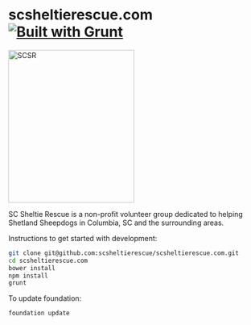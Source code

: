 
# scsheltierescue.com [![Built with Grunt](https://cdn.gruntjs.com/builtwith.png)](http://gruntjs.com/)

<img src="https://raw.github.com/alexdiliberto/scsheltierescue.com/master/img/SCSR-Logo-New-Transparent_500x606.png" alt="SCSR" title="SCSR" width="250" height="303">

SC Sheltie Rescue is a non-profit volunteer group dedicated to helping Shetland Sheepdogs in Columbia, SC and the surrounding areas.

Instructions to get started with development:
```sh
git clone git@github.com:scsheltierescue/scsheltierescue.com.git
cd scsheltierescue.com
bower install
npm install
grunt
```

To update foundation:
```sh
foundation update
```

